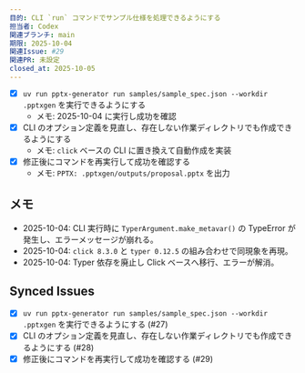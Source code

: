 ```yaml
---
目的: CLI `run` コマンドでサンプル仕様を処理できるようにする
担当者: Codex
関連ブランチ: main
期限: 2025-10-04
関連Issue: #29
関連PR: 未設定
closed_at: 2025-10-05
---
```


- [x] `uv run pptx-generator run samples/sample_spec.json --workdir .pptxgen` を実行できるようにする
  - メモ: 2025-10-04 に実行し成功を確認
- [x] CLI のオプション定義を見直し、存在しない作業ディレクトリでも作成できるようにする
  - メモ: `click` ベースの CLI に置き換えて自動作成を実装
- [x] 修正後にコマンドを再実行して成功を確認する
  - メモ: `PPTX: .pptxgen/outputs/proposal.pptx` を出力

## メモ
- 2025-10-04: CLI 実行時に `TyperArgument.make_metavar()` の TypeError が発生し、エラーメッセージが崩れる。
- 2025-10-04: `click 8.3.0` と `typer 0.12.5` の組み合わせで同現象を再現。
- 2025-10-04: Typer 依存を廃止し Click ベースへ移行、エラーが解消。

<!-- BEGIN: issues-sync -->
## Synced Issues
- [x] `uv run pptx-generator run samples/sample_spec.json --workdir .pptxgen` を実行できるようにする (#27)
- [x] CLI のオプション定義を見直し、存在しない作業ディレクトリでも作成できるようにする (#28)
- [x] 修正後にコマンドを再実行して成功を確認する (#29)
<!-- END: issues-sync -->
